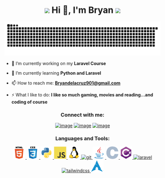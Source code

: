 <h1 align="center"><img height="40" src="https://cdn3.emoji.gg/emojis/14067-dancingchristmaspepe.gif"> Hi 👋, I'm Bryan <img height="40" src="https://cdn3.emoji.gg/emojis/99856-pepefutbol.gif"></h1>

<p align = "center">
	<img src = "https://github.com/7oSkaaa/7oSkaaa/blob/output/github-contribution-grid-snake.svg?" alt = "Snake Game"/>
</p>

- 🔭 I’m currently working on my **Laravel Course**

- 🌱 I’m currently learning **Python and Laravel**


- 📫 How to reach me: **Bryandelacruz901@gmail.com**

- ⚡ What I like to do: **I like so much gaming, movies and reading...and coding of course**

<h3 align="center">Connect with me:</h3>
<div align="center">

[![image](https://img.shields.io/badge/Instagram-E4405F?style=for-the-badge&logo=instagram&logoColor=white)](https://www.instagram.com/bry4ndz/)
[![image](https://img.shields.io/badge/Facebook-1877F2?style=for-the-badge&logo=facebook&logoColor=white)](https://www.facebook.com/bryan.delacruz.558514)
[![image](https://img.shields.io/badge/Gmail-D14836?style=for-the-badge&logo=gmail&logoColor=white)](mailto:produtor.Bryandelacruz901@gmail.com)
  
</div>

<h3 align="center">Languages and Tools:</h3>

<p align="center"> 
  <a href="https://www.w3.org/html/" target="_blank"> 
    <img src="https://raw.githubusercontent.com/devicons/devicon/master/icons/html5/html5-original-wordmark.svg" alt="html5" width="40" height="40"/> 
  </a>
  <a href="https://www.w3schools.com/css/" target="_blank"> 
    <img src="https://raw.githubusercontent.com/devicons/devicon/master/icons/css3/css3-original-wordmark.svg" alt="css3" width="40" height="40"/> 
  </a> 
  <a href="https://www.python.org" target="_blank"> 
    <img src="https://raw.githubusercontent.com/devicons/devicon/master/icons/python/python-original.svg" alt="python" width="40" height="40"/> 
  </a>  
  <a href="https://developer.mozilla.org/en-US/docs/Web/JavaScript" target="_blank"> 
    <img src="https://raw.githubusercontent.com/devicons/devicon/master/icons/javascript/javascript-original.svg" alt="javascript" width="40" height="40"/> 
  </a> 
  <a href="https://www.linux.org/" target="_blank"> 
    <img src="https://raw.githubusercontent.com/devicons/devicon/master/icons/linux/linux-original.svg" alt="linux" width="40" height="40"/> 
  </a> 
  <a href="https://git-scm.com/" target="_blank"> 
    <img src="https://www.vectorlogo.zone/logos/git-scm/git-scm-icon.svg" alt="git" width="40" height="40"/> 
  </a>
  <a href="https://www.java.com/" target="_blank">
    <img src="https://raw.githubusercontent.com/devicons/devicon/master/icons/java/java-original.svg" alt="java" width="40" height="40"/>
  </a>
  <a href="https://en.wikipedia.org/wiki/C_(programming_language)" target="_blank">
    <img src="https://raw.githubusercontent.com/devicons/devicon/master/icons/c/c-original.svg" alt="c" width="40" height="40"/>
  </a>
  <a href="https://learn.microsoft.com/en-us/dotnet/csharp/" target="_blank">
    <img src="https://raw.githubusercontent.com/devicons/devicon/master/icons/csharp/csharp-original.svg" alt="csharp" width="40" height="40"/>
  </a>
    <a href="https://laravel.com/" target="_blank">
    <img src="https://www.vectorlogo.zone/logos/laravel/laravel-icon.svg" alt="laravel" width="40" height="40"/>
  </a>
  <a href="https://tailwindcss.com/" target="_blank">
    <img src="https://www.vectorlogo.zone/logos/tailwindcss/tailwindcss-icon.svg" alt="tailwindcss" width="40" height="40"/>
  </a>
  <a href="https://archlinux.org/" target="_blank">
    <img src="https://raw.githubusercontent.com/devicons/devicon/master/icons/archlinux/archlinux-original.svg" alt="archlinux" width="40" height="40"/>
  </a>
</p>

